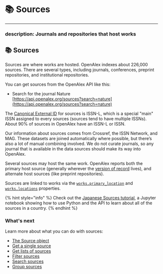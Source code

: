 # 📚 Sources

***

### description: Journals and repositories that host works

## 📚 Sources

Sources are where works are hosted. OpenAlex indexes about 226,000 sources. There are several types, including journals, conferences, preprint repositories, and institutional repositories.

You can get sources from the OpenAlex API like this:

* Search for the journal Nature\
  [https://api.openalex.org/sources?search=nature](https://api.openalex.org/sources?search=nature)

The [Canonical External ID](../../the-api/get-single-entities/#canonical-external-ids) for sources is ISSN-L, which is a special "main" ISSN assigned to every sources (sources tend to have multiple ISSNs). About 90% of sources in OpenAlex have an ISSN-L or ISSN.

Our information about sources comes from Crossref, the ISSN Network, and MAG. These datasets are joined automatically where possible, but there’s also a lot of manual combining involved. We do not curate journals, so any journal that is available in the data sources should make its way into OpenAlex.

Several sources may host the same work. OpenAlex reports both the primary host source (generally wherever the [version of record](https://en.wikipedia.org/wiki/Version\_of\_record) lives), and alternate host sources (like preprint repositories).

Sources are linked to works via the [`works.primary_location`](../works/work-object/#primary\_location) and [`works.locations`](../works/work-object/#locations) properties.

{% hint style="info" %}
Check out the [Japanese Sources tutorial](https://github.com/ourresearch/openalex-api-tutorials/blob/main/notebooks/institutions/japan\_sources.ipynb), a Jupyter notebook showing how to use Python and the API to learn about all of the sources in a country.
{% endhint %}

### What's next

Learn more about what you can do with sources:

* [The Source object](source-object.md)
* [Get a single source](get-a-single-source.md)
* [Get lists of sources](get-lists-of-sources.md)
* [Filter sources](../../the-api/filters/filter-sources.md)
* [Search sources](search-sources.md)
* [Group sources](group-sources.md)

